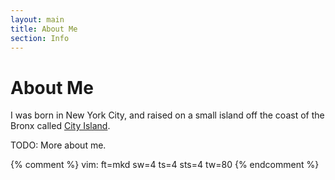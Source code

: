 ```yaml
---
layout: main
title: About Me
section: Info
---
```


# About Me

I was born in New York City, and raised on a small island off the coast of the
Bronx called [City Island](http://en.wikipedia.org/wiki/City_Island,_Bronx).

TODO: More about me.

{% comment %}
vim: ft=mkd sw=4 ts=4 sts=4 tw=80
{% endcomment %}
